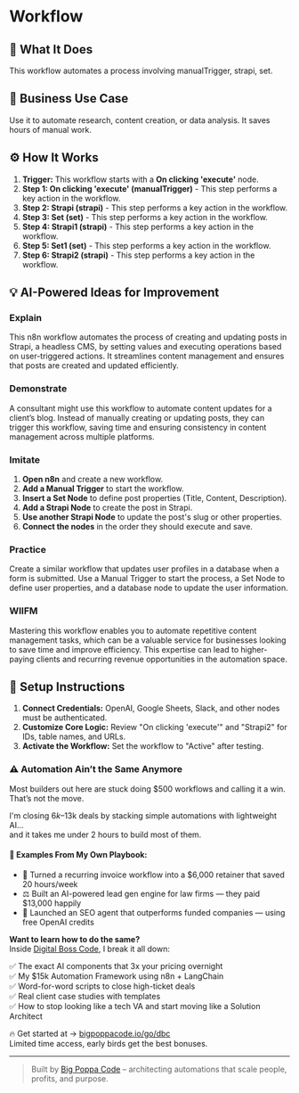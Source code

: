 # Workflow

## 🚀 What It Does
This workflow automates a process involving manualTrigger, strapi, set.

## 💼 Business Use Case
Use it to automate research, content creation, or data analysis. It saves hours of manual work.

## ⚙️ How It Works
1.  **Trigger:** This workflow starts with a **On clicking 'execute'** node.
2. **Step 1: On clicking 'execute' (manualTrigger)** - This step performs a key action in the workflow.
3. **Step 2: Strapi (strapi)** - This step performs a key action in the workflow.
4. **Step 3: Set (set)** - This step performs a key action in the workflow.
5. **Step 4: Strapi1 (strapi)** - This step performs a key action in the workflow.
6. **Step 5: Set1 (set)** - This step performs a key action in the workflow.
7. **Step 6: Strapi2 (strapi)** - This step performs a key action in the workflow.

## 💡 AI-Powered Ideas for Improvement
### Explain
This n8n workflow automates the process of creating and updating posts in Strapi, a headless CMS, by setting values and executing operations based on user-triggered actions. It streamlines content management and ensures that posts are created and updated efficiently.

### Demonstrate
A consultant might use this workflow to automate content updates for a client’s blog. Instead of manually creating or updating posts, they can trigger this workflow, saving time and ensuring consistency in content management across multiple platforms.

### Imitate
1. **Open n8n** and create a new workflow.
2. **Add a Manual Trigger** to start the workflow.
3. **Insert a Set Node** to define post properties (Title, Content, Description).
4. **Add a Strapi Node** to create the post in Strapi.
5. **Use another Strapi Node** to update the post's slug or other properties.
6. **Connect the nodes** in the order they should execute and save.

### Practice
Create a similar workflow that updates user profiles in a database when a form is submitted. Use a Manual Trigger to start the process, a Set Node to define user properties, and a database node to update the user information.

### WIIFM
Mastering this workflow enables you to automate repetitive content management tasks, which can be a valuable service for businesses looking to save time and improve efficiency. This expertise can lead to higher-paying clients and recurring revenue opportunities in the automation space.

## 🔧 Setup Instructions
1. **Connect Credentials:** OpenAI, Google Sheets, Slack, and other nodes must be authenticated.
2. **Customize Core Logic:** Review "On clicking 'execute'" and "Strapi2" for IDs, table names, and URLs.
3. **Activate the Workflow:** Set the workflow to "Active" after testing.

### ⚠️ Automation Ain’t the Same Anymore

Most builders out here are stuck doing $500 workflows and calling it a win.  
That’s not the move.  

I'm closing $6k–$13k deals by stacking simple automations with lightweight AI...  
and it takes me under 2 hours to build most of them.

#### 🧠 Examples From My Own Playbook:
- 🔁 Turned a recurring invoice workflow into a $6,000 retainer that saved 20 hours/week  
- ⚖️ Built an AI-powered lead gen engine for law firms — they paid $13,000 happily  
- 🚀 Launched an SEO agent that outperforms funded companies — using free OpenAI credits  

**Want to learn how to do the same?**  
Inside [Digital Boss Code](https://bigpoppacode.io/go/dbc), I break it all down:

✅ The exact AI components that 3x your pricing overnight  
✅ My $15k Automation Framework using n8n + LangChain  
✅ Word-for-word scripts to close high-ticket deals  
✅ Real client case studies with templates  
✅ How to stop looking like a tech VA and start moving like a Solution Architect  

🔥 Get started at → [bigpoppacode.io/go/dbc](https://bigpoppacode.io/go/dbc)  
Limited time access, early birds get the best bonuses.

---
> Built by [Big Poppa Code](https://bigpoppacode.io) – architecting automations that scale people, profits, and purpose.
